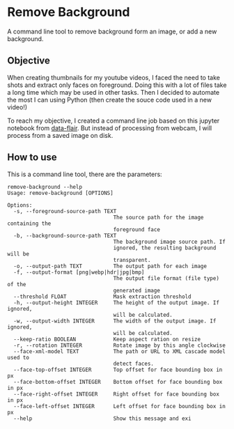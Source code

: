 # Remove Background

A command line tool to remove background form an image, or add a new background.

## Objective

When creating thumbnails for my youtube videos, I faced the need to take shots and extract only faces on foreground. Doing this with a lot of files take a long time which may be used in other tasks. Then I decided to automate the most I can using Python (then create the souce code used in a new video!)

To reach my objective, I created a command line job based on this jupyter notebook from [data-flair](https://data-flair.training/blogs/python-remove-image-background/). But instead of processing from webcam, I will process from a saved image on disk.


## How to use

This is a command line tool, there are the parameters:

```
remove-background --help
Usage: remove-background [OPTIONS]

Options:
  -s, --foreground-source-path TEXT
                                  The source path for the image containing the
                                  foreground face
  -b, --background-source-path TEXT
                                  The background image source path. If
                                  ignored, the resulting background will be
                                  transparent.
  -o, --output-path TEXT          The output path for each image
  -f, --output-format [png|webp|hdr|jpg|bmp]
                                  The output file format (file type) of the
                                  generated image
  --threshold FLOAT               Mask extraction threshold
  -h, --output-height INTEGER     The height of the output image. If ignored,
                                  will be calculated.
  -w, --output-width INTEGER      The width of the output image. If ignored,
                                  will be calculated.
  --keep-ratio BOOLEAN            Keep aspect ration on resize
  -r, --rotation INTEGER          Rotate image by this angle clockwise
  --face-xml-model TEXT           The path or URL to XML cascade model used to
                                  detect faces.
  --face-top-offset INTEGER       Top offset for face bounding box in px
  --face-bottom-offset INTEGER    Bottom offset for face bounding box in px
  --face-right-offset INTEGER     Right offset for face bounding box in px
  --face-left-offset INTEGER      Left offset for face bounding box in px
  --help                          Show this message and exi
```